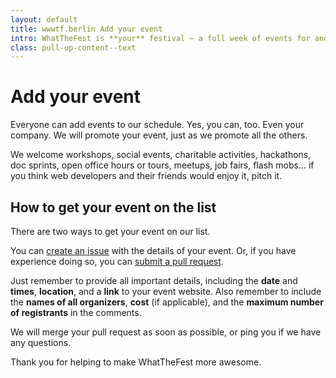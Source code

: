 ```yaml
---
layout: default
title: wwwtf.berlin Add your event
intro: WhatTheFest is **your** festival – a full week of events for and by the Web Tech community in Berlin.
class: pull-up-content--text
---
```


# Add your event


Everyone can add events to our schedule. Yes, you can, too. Even your company. We will promote your event, just as we promote all the others.

We welcome workshops, social events, charitable activities, hackathons, doc sprints, open office hours or tours, meetups, job fairs, flash mobs… if you think web developers and their friends would enjoy it, pitch it.

## How to get your event on the list

There are two ways to get your event on our list.

You can [create an issue](https://github.com/janl/wwwtf.berlin/issues) with the details of your event. Or, if you have experience doing so, you can [submit a pull request](https://github.com/janl/wwwtf.berlin#create-an-event).

Just remember to provide all important details, including the **date** and **times**, **location**, and a **link** to your event website. Also remember to include the **names of all organizers**, **cost** (if applicable), and the **maximum number of registrants** in the comments.

We will merge your pull request as soon as possible, or ping you if we have any questions.

Thank you for helping to make WhatTheFest more awesome.
